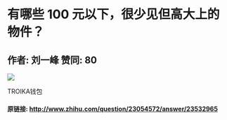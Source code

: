 # 有哪些 100 元以下，很少见但高大上的物件？
## 作者: 刘一峰  赞同: 80
![](http://pic3.zhimg.com/a2c735b5fa134cb8c0e7be15ec2b0e58_b.jpg)

 TROIKA钱包

#### 原链接: http://www.zhihu.com/question/23054572/answer/23532965